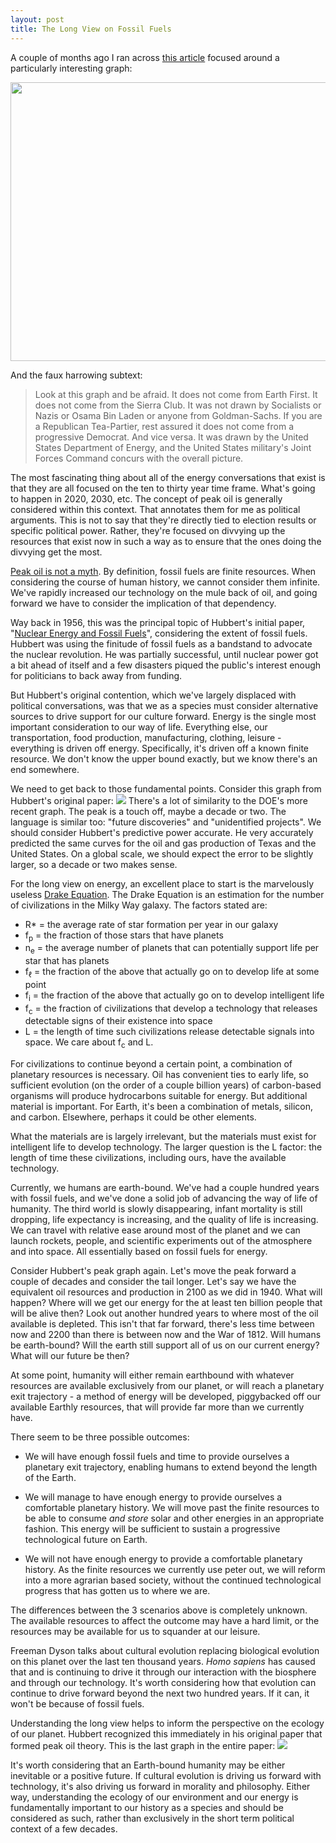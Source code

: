 ```yaml
---
layout: post
title: The Long View on Fossil Fuels
---
```


A couple of months ago I ran across [this article](http://www.countercurrents.org/arguimbau230410.htm) focused around a particularly interesting graph:

<img src="http://www.countercurrents.org/eia1.jpg" height="446" width="600" />

And the faux harrowing subtext:

> Look at this graph and be afraid. It does not come from Earth First. It does not come from the
> Sierra Club. It was not drawn by Socialists or Nazis or Osama Bin Laden or anyone from
> Goldman-Sachs. If you are a Republican Tea-Partier, rest assured it does not come from a
> progressive Democrat. And vice versa. It was drawn by the United States Department of Energy,
> and the United States military's Joint Forces Command concurs with the overall picture.

The most fascinating thing about all of the energy conversations that exist is that they are all focused on the ten to thirty year time frame.  What's going to happen in 2020, 2030, etc.  The concept of peak oil is generally considered within this context.  That annotates them for me as  political arguments.  This is not to say that they're directly tied to election results or specific political power.  Rather, they're focused on divvying up the resources that exist now in such a way as to ensure that the ones doing the divvying get the most.

[Peak oil is not a myth](http://www.prisonplanet.com/archives/peak_oil/index.htm).  By definition, fossil fuels are finite resources.  When considering the course of human history, we cannot consider them infinite.  We've rapidly increased our technology on the mule back of oil, and going forward we have to consider the implication of that dependency.

Way back in 1956, this was the principal topic of Hubbert's initial paper, "[Nuclear Energy and Fossil Fuels](http://www.hubbertpeak.com/hubbert/1956/1956.pdf)", considering the extent of fossil fuels.  Hubbert was using the finitude of fossil fuels as a bandstand to advocate the nuclear revolution.  He was partially successful, until nuclear power got a bit ahead of itself and a few disasters piqued the public's interest enough for politicians to back away from funding.

But Hubbert's original contention, which we've largely displaced with political conversations, was that we as a species must consider alternative sources to drive support for our culture forward.  Energy is the single most important consideration to our way of life.  Everything else, our transportation, food production, manufacturing, clothing, leisure - everything is driven off energy.  Specifically, it's driven off a known finite resource.  We don't know the upper bound exactly, but we know there's an end somewhere.

We need to get back to those fundamental points.  Consider this graph from Hubbert's original paper:
<img src="http://infiniteabyss.org/images/hubbert-peak.jpg">
There's a lot of similarity to the DOE's more recent graph.  The peak is a touch off, maybe a decade or two.  The language is similar too: "future discoveries" and "unidentified projects".  We should consider Hubbert's predictive power accurate.  He very accurately predicted the same curves for the oil and gas production of Texas and the United States.  On a global scale, we should expect the error to be slightly larger, so a decade or two makes sense.

For the long view on energy, an excellent place to start is the marvelously useless [Drake Equation](http://en.wikipedia.org/wiki/Drake_equation).  The Drake Equation is an estimation for the number of civilizations in the Milky Way galaxy.  The factors stated are:

  * R* = the average rate of star formation per year in our galaxy
  * f<sub>p</sub> = the fraction of those stars that have planets
  * n<sub>e</sub> = the average number of planets that can potentially support life per star that has planets
  * f<sub>ℓ</sub> = the fraction of the above that actually go on to develop life at some point
  * f<sub>i</sub> = the fraction of the above that actually go on to develop intelligent life
  * f<sub>c</sub> = the fraction of civilizations that develop a technology that releases detectable signs of their existence into space
  * L = the length of time such civilizations release detectable signals into space.
We care about f<sub>c</sub> and L.

For civilizations to continue beyond a certain point, a combination of planetary resources is necessary.  Oil has convenient ties to early life, so sufficient evolution (on the order of a couple billion years) of carbon-based organisms will produce hydrocarbons suitable for energy.  But additional material is important.  For Earth, it's been a combination of metals, silicon, and carbon.  Elsewhere, perhaps it could be other elements.

What the materials are is largely irrelevant, but the materials must exist for intelligent life to develop technology.  The larger question is the L factor: the length of time these civilizations, including ours, have the available technology.

Currently, we humans are earth-bound.  We've had a couple hundred years with fossil fuels, and we've done a solid job of advancing the way of life of humanity.  The third world is slowly disappearing, infant mortality is still dropping, life expectancy is increasing, and the quality of life is increasing.  We can travel with relative ease around most of the planet and we can launch rockets, people, and scientific experiments out of the atmosphere and into space.  All essentially based on fossil fuels for energy.

Consider Hubbert's peak graph again.  Let's move the peak forward a couple of decades and consider the tail longer.  Let's say we have the equivalent oil resources and production in 2100 as we did in 1940.  What will happen?  Where will we get our energy for the at least ten billion people that will be alive then?  Look out another hundred years to where most of the oil available is depleted.  This isn't that far forward, there's less time between now and 2200 than there is between now and the War of 1812.  Will humans be earth-bound?  Will the earth still support all of us on our current energy?  What will our future be then?

At some point, humanity will either remain earthbound with whatever resources are available exclusively from our planet, or will reach a planetary exit trajectory - a method of energy will be developed, piggybacked off our available Earthly resources, that will provide far more than we currently have.  

There seem to be three possible outcomes:

- We will have enough fossil fuels and time to provide ourselves a planetary exit trajectory, enabling humans to extend beyond the length of the Earth.  

- We will manage to have enough energy to provide ourselves a comfortable planetary history.  We will move past the finite resources to be able to consume *and store* solar and other energies in an appropriate fashion.  This energy will be sufficient to sustain a progressive technological future on Earth.

- We will not have enough energy to provide a comfortable planetary history.  As the finite resources we currently use peter out, we will reform into a more agrarian based society, without the continued technological progress that has gotten us to where we are.

The differences between the 3 scenarios above is completely unknown.  The available resources to affect the outcome may have a hard limit, or the resources may be available for us to squander at our leisure.

Freeman Dyson talks about cultural evolution replacing biological evolution on this planet over the last ten thousand years.  *Homo sapiens* has caused that and is continuing to drive it through our interaction with the biosphere and through our technology.  It's worth considering how that evolution can continue to drive forward beyond the next two hundred years.  If it can, it won't be because of fossil fuels.

Understanding the long view helps to inform the perspective on the ecology of our planet.  Hubbert recognized this immediately in his original paper that formed peak oil theory.  This is the last graph in the entire paper:
<img src="http://infiniteabyss.org/images/hubbert-history.jpg">
	
It's worth considering that an Earth-bound humanity may be either inevitable or a positive future.  If cultural evolution is driving us forward with technology, it's also driving us forward in morality and philosophy.  Either way, understanding the ecology of our environment and our energy is fundamentally important to our history as a species and should be considered as such, rather than exclusively in the short term political context of a few decades.
	



